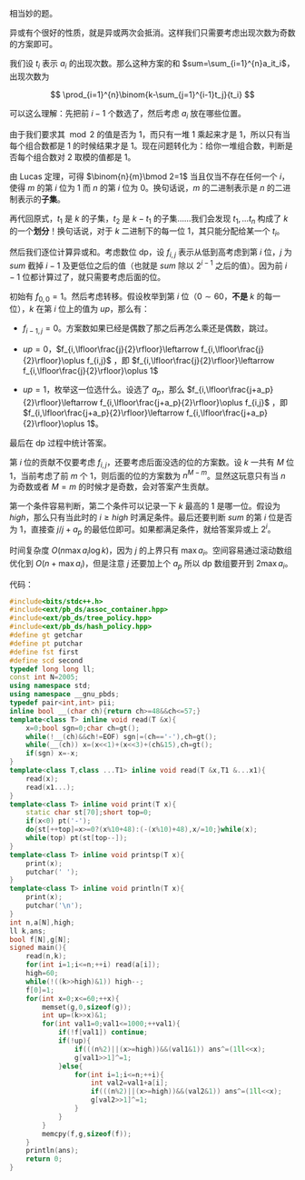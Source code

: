 相当妙的题。

异或有个很好的性质，就是异或两次会抵消。这样我们只需要考虑出现次数为奇数的方案即可。

我们设 $t_i$ 表示 $a_i$ 的出现次数。那么这种方案的和 $sum=\sum_{i=1}^{n}a_it_i$，出现次数为

$$
\prod_{i=1}^{n}\binom{k-\sum_{j=1}^{i-1}t_j}{t_i}
$$

可以这么理解：先把前 $i-1$ 个数选了，然后考虑 $a_i$ 放在哪些位置。

由于我们要求其 $\bmod 2$ 的值是否为 $1$，而只有一堆 $1$ 乘起来才是 $1$，所以只有当每个组合数都是 $1$ 的时候结果才是 $1$。现在问题转化为：给你一堆组合数，判断是否每个组合数对 $2$ 取模的值都是 $1$。

由 Lucas 定理，可得 $\binom{n}{m}\bmod 2=1$ 当且仅当不存在任何一个 $i$，使得 $m$ 的第 $i$ 位为 $1$ 而 $n$ 的第 $i$ 位为 $0$。换句话说，$m$ 的二进制表示是 $n$ 的二进制表示的**子集**。

再代回原式，$t_1$ 是 $k$ 的子集，$t_2$ 是 $k-t_1$ 的子集……我们会发现 $t_1,...t_n$ 构成了 $k$ 的一个**划分**！换句话说，对于 $k$ 二进制下的每一位 $1$，其只能分配给某一个 $t_i$。

然后我们逐位计算异或和。考虑数位 dp，设 $f_{i,j}$ 表示从低到高考虑到第 $i$ 位，$j$ 为 $sum$ 截掉 $i-1$ 及更低位之后的值（也就是 $sum$ 除以 $2^{i-1}$ 之后的值）。因为前 $i-1$ 位都计算过了，就只需要考虑后面的位。

初始有 $f_{0,0}=1$。然后考虑转移。假设枚举到第 $i$ 位（$0\sim60$，**不是** $k$ 的每一位），$k$ 在第 $i$ 位上的值为 $up$，那么有：

- $f_{i-1,j}=0$。方案数如果已经是偶数了那之后再怎么乘还是偶数，跳过。

- $up=0$，$f_{i,\lfloor\frac{j}{2}\rfloor}\leftarrow f_{i,\lfloor\frac{j}{2}\rfloor}\oplus f_{i,j}$ ，即 $f_{i,\lfloor\frac{j}{2}\rfloor}\leftarrow f_{i,\lfloor\frac{j}{2}\rfloor}\oplus 1$


- $up=1$，枚举这一位选什么。设选了 $a_p$，那么 $f_{i,\lfloor\frac{j+a_p}{2}\rfloor}\leftarrow f_{i,\lfloor\frac{j+a_p}{2}\rfloor}\oplus f_{i,j}$ ，即 $f_{i,\lfloor\frac{j+a_p}{2}\rfloor}\leftarrow f_{i,\lfloor\frac{j+a_p}{2}\rfloor}\oplus 1$。

最后在 dp 过程中统计答案。

第 $i$ 位的贡献不仅要考虑 $f_{i,j}$，还要考虑后面没选的位的方案数。设 $k$ 一共有 $M$ 位 $1$，当前考虑了前 $m$ 个 $1$，则后面的位的方案数为 $n^{M-m}$。显然这玩意只有当 $n$ 为奇数或者 $M=m$ 的时候才是奇数，会对答案产生贡献。

第一个条件容易判断，第二个条件可以记录一下 $k$ 最高的 $1$ 是哪一位。假设为 $high$，那么只有当此时的 $i\ge high$ 时满足条件。最后还要判断 $sum$ 的第 $i$ 位是否为 $1$，直接查 $j/j+a_p$ 的最低位即可。如果都满足条件，就给答案异或上 $2^i$。

时间复杂度 $O(n\max a_i\log k)$，因为 $j$ 的上界只有 $\max a_i$。空间容易通过滚动数组优化到 $O(n+\max a_i)$，但是注意 $j$ 还要加上个 $a_p$ 所以 dp 数组要开到 $2\max a_i$。

代码：

```cpp
#include<bits/stdc++.h>
#include<ext/pb_ds/assoc_container.hpp>
#include<ext/pb_ds/tree_policy.hpp>
#include<ext/pb_ds/hash_policy.hpp>
#define gt getchar
#define pt putchar
#define fst first
#define scd second
typedef long long ll;
const int N=2005;
using namespace std;
using namespace __gnu_pbds;
typedef pair<int,int> pii;
inline bool __(char ch){return ch>=48&&ch<=57;}
template<class T> inline void read(T &x){
	x=0;bool sgn=0;char ch=gt();
	while(!__(ch)&&ch!=EOF) sgn|=(ch=='-'),ch=gt();
	while(__(ch)) x=(x<<1)+(x<<3)+(ch&15),ch=gt();
	if(sgn) x=-x;
}
template<class T,class ...T1> inline void read(T &x,T1 &...x1){
	read(x);
	read(x1...);
}
template<class T> inline void print(T x){
	static char st[70];short top=0;
	if(x<0) pt('-');
 	do{st[++top]=x>=0?(x%10+48):(-(x%10)+48),x/=10;}while(x);
    while(top) pt(st[top--]);
}
template<class T> inline void printsp(T x){
	print(x);
	putchar(' ');
}
template<class T> inline void println(T x){
	print(x);
	putchar('\n');
}
int n,a[N],high;
ll k,ans;
bool f[N],g[N];
signed main(){
	read(n,k);
	for(int i=1;i<=n;++i) read(a[i]);
	high=60;
	while(!((k>>high)&1)) high--;
	f[0]=1;
	for(int x=0;x<=60;++x){
		memset(g,0,sizeof(g));
		int up=(k>>x)&1;
		for(int val1=0;val1<=1000;++val1){
			if(!f[val1]) continue;
			if(!up){
				if(((n%2)||(x>=high))&&(val1&1)) ans^=(1ll<<x);
				g[val1>>1]^=1;
			}else{
				for(int i=1;i<=n;++i){
					int val2=val1+a[i];
					if(((n%2)||(x>=high))&&(val2&1)) ans^=(1ll<<x);
					g[val2>>1]^=1;
				}
			}
		}
		memcpy(f,g,sizeof(f));
	}
	println(ans);
	return 0;
}
```
